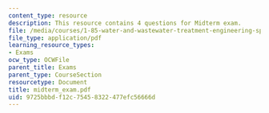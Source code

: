 ```yaml
---
content_type: resource
description: This resource contains 4 questions for Midterm exam.
file: /media/courses/1-85-water-and-wastewater-treatment-engineering-spring-2006/9725bbbdf12c75458322477efc56666d_midterm_exam.pdf
file_type: application/pdf
learning_resource_types:
- Exams
ocw_type: OCWFile
parent_title: Exams
parent_type: CourseSection
resourcetype: Document
title: midterm_exam.pdf
uid: 9725bbbd-f12c-7545-8322-477efc56666d
---
```

